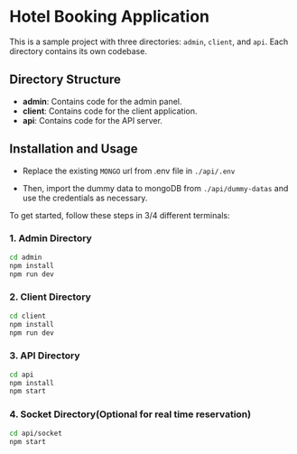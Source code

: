 # Hotel Booking Application

This is a sample project with three directories: `admin`, `client`, and `api`. Each directory contains its own codebase.

## Directory Structure

- **admin**: Contains code for the admin panel.
- **client**: Contains code for the client application.
- **api**: Contains code for the API server.

## Installation and Usage
- Replace the existing ```MONGO``` url from .env file in ```./api/.env```

- Then, import the dummy data to mongoDB from ```./api/dummy-datas``` and use the credentials as necessary.

To get started, follow these steps in 3/4 different terminals:

### 1. Admin Directory

```bash
cd admin
npm install
npm run dev
```


### 2. Client Directory 
```bash
cd client
npm install
npm run dev
```

### 3. API Directory

```bash
cd api
npm install
npm start
```

### 4. Socket Directory(Optional for real time reservation)

```bash
cd api/socket
npm start
```